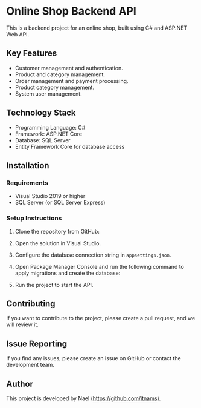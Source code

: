 # Online Shop Backend API

This is a backend project for an online shop, built using C# and ASP.NET Web API.

## Key Features

- Customer management and authentication.
- Product and category management.
- Order management and payment processing.
- Product category management.
- System user management.

## Technology Stack

- Programming Language: C#
- Framework: ASP.NET Core
- Database: SQL Server
- Entity Framework Core for database access

## Installation

### Requirements

- Visual Studio 2019 or higher
- SQL Server (or SQL Server Express)

### Setup Instructions

1. Clone the repository from GitHub:

2. Open the solution in Visual Studio.

3. Configure the database connection string in `appsettings.json`.

4. Open Package Manager Console and run the following command to apply migrations and create the database:

5. Run the project to start the API.

## Contributing

If you want to contribute to the project, please create a pull request, and we will review it.

## Issue Reporting

If you find any issues, please create an issue on GitHub or contact the development team.

## Author

This project is developed by Nael (https://github.com/itnams).


